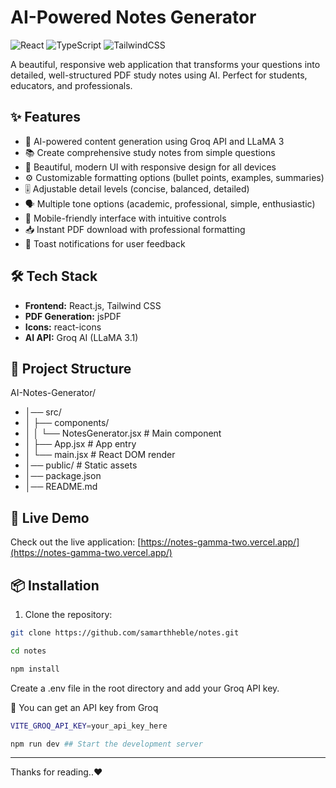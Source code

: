 # AI-Powered Notes Generator

![React](https://img.shields.io/badge/React-18.2.0-blue)
![TypeScript](https://img.shields.io/badge/Javascript-5.0.0-blue)
![TailwindCSS](https://img.shields.io/badge/TailwindCSS-3.3.0-38B2AC)

A beautiful, responsive web application that transforms your questions into detailed, well-structured PDF study notes using AI. Perfect for students, educators, and professionals.

## ✨ Features

- 🤖 AI-powered content generation using Groq API and LLaMA 3
- 📚 Create comprehensive study notes from simple questions
- 🎨 Beautiful, modern UI with responsive design for all devices
- ⚙️ Customizable formatting options (bullet points, examples, summaries)
- 🎚️ Adjustable detail levels (concise, balanced, detailed)
- 🗣️ Multiple tone options (academic, professional, simple, enthusiastic)
- 📱 Mobile-friendly interface with intuitive controls
- 📥 Instant PDF download with professional formatting
- 🔔 Toast notifications for user feedback


## 🛠️ Tech Stack

- **Frontend:** React.js, Tailwind CSS  
- **PDF Generation:** jsPDF  
- **Icons:** react-icons  
- **AI API:** Groq AI (LLaMA 3.1)  

## 📂 Project Structure

AI-Notes-Generator/
- │── src/
- │ ├── components/
- │ │ └── NotesGenerator.jsx # Main component
- │ ├── App.jsx # App entry
- │ └── main.jsx # React DOM render
- │── public/ # Static assets
- │── package.json
- │── README.md

## 🚀 Live Demo

Check out the live application: [https://notes-gamma-two.vercel.app/](https://notes-gamma-two.vercel.app/)

## 📦 Installation

1. Clone the repository:
```bash
git clone https://github.com/samarthheble/notes.git
```
```bash
cd notes
```
```bash
npm install
```

Create a .env file in the root directory and add your Groq API key.

🔑 You can get an API key from Groq
```bash
VITE_GROQ_API_KEY=your_api_key_here
```
```bash
npm run dev ## Start the development server
```

---
Thanks for reading..❤️
